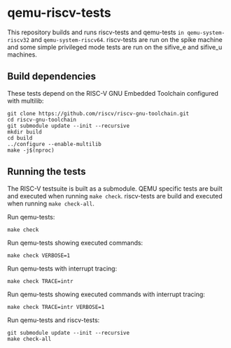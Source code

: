 # qemu-riscv-tests

This repository builds and runs riscv-tests and qemu-tests
`in qemu-system-riscv32` and `qemu-system-riscv64`. riscv-tests
are run on the spike machine and some simple privileged
mode tests are run on the sifive_e and sifive_u machines.

## Build dependencies

These tests depend on the RISC-V GNU Embedded Toolchain
configured with multilib:

```
git clone https://github.com/riscv/riscv-gnu-toolchain.git
cd riscv-gnu-toolchain
git submodule update --init --recursive
mkdir build
cd build
../configure --enable-multilib
make -j$(nproc)
```

## Running the tests

The RISC-V testsuite is built as a submodule. QEMU specific
tests are built and executed when running `make check`.
riscv-tests are build and executed when running `make check-all`.

Run qemu-tests:

```
make check
```

Run qemu-tests showing executed commands:

```
make check VERBOSE=1
```

Run qemu-tests with interrupt tracing:

```
make check TRACE=intr
```

Run qemu-tests showing executed commands with interrupt tracing:

```
make check TRACE=intr VERBOSE=1
```

Run qemu-tests and riscv-tests:

```
git submodule update --init --recursive
make check-all
```
